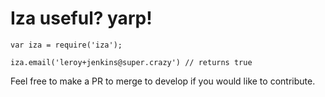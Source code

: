 # Iza useful? yarp!

```
var iza = require('iza');

iza.email('leroy+jenkins@super.crazy') // returns true
```

Feel free to make a PR to merge to develop if you would like to contribute.
